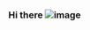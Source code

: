 ### Hi there ![image](https://user-images.githubusercontent.com/69910698/169696867-6b57a1c7-9c87-4ca2-82ca-76c116bcf80e.png)


<!--
**RashaAlamleh/RashaAlamleh** is a ✨ _special_ ✨ repository because its `README.md` (this file) appears on your GitHub profile.

Here are some ideas to get you started:
- :muscle: I am a passionate self-learner engineer 
- 🌱 I’m currently learning react
- 👯 I’m looking to collaborate on frontend project 
- 💬 Ask me about ...
- 📫 How to reach me: ...
- 😄 Pronouns: ...
- ⚡ Fun fact: ...
-->
